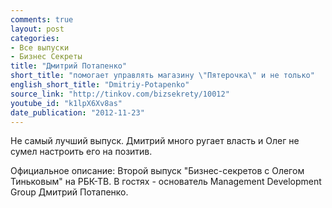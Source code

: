 ```yaml
---
comments: true
layout: post
categories:
- Все выпуски
- Бизнес Секреты
title: "Дмитрий Потапенко"
short_title: "помогает управлять магазину \"Пятерочка\" и не только"
english_short_title: "Dmitriy-Potapenko"
source_link: "http://tinkov.com/bizsekrety/10012"
youtube_id: "k1lpX6Xv8as"
date_publication: "2012-11-23"
---
```

Не самый лучший выпуск. Дмитрий много ругает власть и Олег не сумел настроить его на позитив.
<!--more-->
Официальное описание:
Второй выпуск "Бизнес-секретов с Олегом Тиньковым" на РБК-ТВ. В гостях - основатель Management Development Group Дмитрий Потапенко.